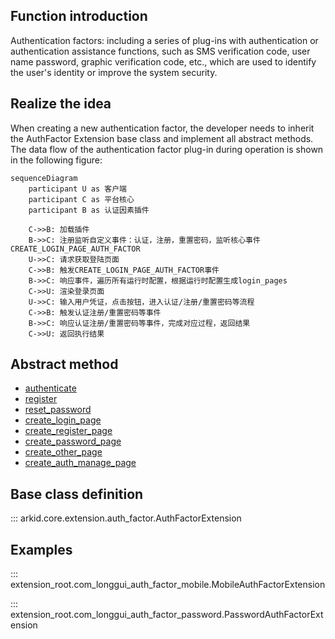 ## Function introduction

Authentication factors: including a series of plug-ins with authentication or authentication assistance functions, such as SMS verification code, user name password, graphic verification code, etc., which are used to identify the user's identity or improve the system security.

## Realize the idea

When creating a new authentication factor, the developer needs to inherit the AuthFactor Extension base class and implement all abstract methods. The data flow of the authentication factor plug-in during operation is shown in the following figure:

```mermaid
sequenceDiagram
    participant U as 客户端
    participant C as 平台核心
    participant B as 认证因素插件
    
    C->>B: 加载插件
    B->>C: 注册监听自定义事件：认证，注册，重置密码，监听核心事件CREATE_LOGIN_PAGE_AUTH_FACTOR
    U->>C: 请求获取登陆页面
    C->>B: 触发CREATE_LOGIN_PAGE_AUTH_FACTOR事件
    B->>C: 响应事件，遍历所有运行时配置，根据运行时配置生成login_pages
    C->>U: 渲染登录页面
    U->>C: 输入用户凭证，点击按钮，进入认证/注册/重置密码等流程
    C->>B: 触发认证注册/重置密码等事件
    B->>C: 响应认证注册/重置密码等事件，完成对应过程，返回结果
    C->>U: 返回执行结果
```

## Abstract method

* [authenticate](#arkid.core.extension.auth_factor.AuthFactorExtension.authenticate)
* [register](#arkid.core.extension.auth_factor.AuthFactorExtension.register)
* [reset_password](#arkid.core.extension.auth_factor.AuthFactorExtension.reset_password)
* [create_login_page](#arkid.core.extension.auth_factor.AuthFactorExtension.create_login_page)
* [create_register_page](#arkid.core.extension.auth_factor.AuthFactorExtension.create_register_page)
* [create_password_page](#arkid.core.extension.auth_factor.AuthFactorExtension.create_password_page)
* [create_other_page](#arkid.core.extension.auth_factor.AuthFactorExtension.create_other_page)
* [create_auth_manage_page](#arkid.core.extension.auth_factor.AuthFactorExtension.create_auth_manage_page)

## Base class definition

::: arkid.core.extension.auth_factor.AuthFactorExtension
    
## Examples

::: extension_root.com_longgui_auth_factor_mobile.MobileAuthFactorExtension

::: extension_root.com_longgui_auth_factor_password.PasswordAuthFactorExtension